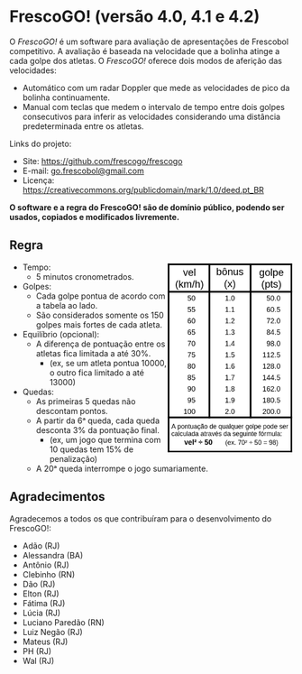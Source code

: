 <meta http-equiv="Content-Type" content="text/html; charset=UTF-8"/>

# FrescoGO! (versão 4.0, 4.1 e 4.2)

O *FrescoGO!* é um software para avaliação de apresentações de Frescobol
competitivo.
A avaliação é baseada na velocidade que a bolinha atinge a cada golpe dos
atletas.
O *FrescoGO!* oferece dois modos de aferição das velocidades:
- Automático com um radar Doppler que mede as velocidades de pico da bolinha
  continuamente.
- Manual com teclas que medem o intervalo de tempo entre dois golpes
  consecutivos para inferir as velocidades considerando uma distância
  predeterminada entre os atletas.

Links do projeto:
- Site: <https://github.com/frescogo/frescogo>
- E-mail: <go.frescobol@gmail.com>
- Licença: <https://creativecommons.org/publicdomain/mark/1.0/deed.pt_BR>

**O software e a regra do FrescoGO! são de domínio público, podendo ser usados,
  copiados e modificados livremente.**

## Regra

<!--
![Tabela de Pontuação de Golpes](bonus.png)
-->

<p>
<img src="bonus.png" width="225" align="right">
</p>

- Tempo:
    - 5 minutos cronometrados.
- Golpes:
    - Cada golpe pontua de acordo com a tabela ao lado.
    - São considerados somente os 150 golpes mais fortes de cada atleta.
- Equilíbrio (opcional):
    - A diferença de pontuação entre os atletas fica limitada a até 30%.
        - (ex, se um atleta pontua 10000, o outro fica limitado a até 13000)
- Quedas:
    - As primeiras 5 quedas não descontam pontos.
    - A partir da 6ᵃ queda, cada queda desconta 3% da pontuação final.
        - (ex, um jogo que termina com 10 quedas tem 15% de penalização)
    - A 20ᵃ queda interrompe o jogo sumariamente.

<!--
- Cada atleta é avaliado em separado com uma pontuação:
    - `ATL = Ata x Vel`
        - `ATL` é a pontuação do atleta a ser calculada.
        - `Ata` é a quantidade de ataques.
        - `Vel` é a média de velocidade dos golpes.
    - São validados somente os `100` ataques mais fortes acima de `50` km/h.
- Cada queda desconta `2%` da pontuação da dupla:
    - `TOTAL = (ATL1 + ATL2) - (2% por queda)`
    - A apresentação é encerrada sumariamente ao atingir `16` quedas.
- Em caso de empate entre duplas, os seguintes quesitos serão usados para
  desempate:
    (1) maior quantidade de golpes,
    (2) menor quantidade de quedas,
    (3) sorteio.
- Resumo:
```
    ATL1  = Ata x Vel
    ATL2  = Ata x Vel
    TOTAL = (ATL1 + ATL2) - (2% por queda)
```
-->

## Agradecimentos

Agradecemos a todos os que contribuíram para o desenvolvimento do FrescoGO!:

- Adão (RJ)
- Alessandra (BA)
- Antônio (RJ)
- Clebinho (RN)
- Dão (RJ)
- Elton (RJ)
- Fátima (RJ)
- Lúcia (RJ)
- Luciano Paredão (RN)
- Luiz Negão (RJ)
- Mateus (RJ)
- PH (RJ)
- Wal (RJ)
